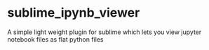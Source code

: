 # sublime_ipynb_viewer
A simple light weight plugin for sublime which lets you view jupyter notebook files as flat python files
